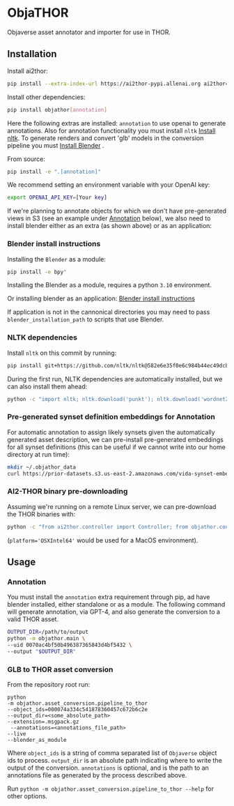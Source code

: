# ObjaTHOR

Objaverse asset annotator and importer for use in THOR. 

## Installation

Install ai2thor:

```bash
pip install --extra-index-url https://ai2thor-pypi.allenai.org ai2thor==0+40679c517859e09c1f2a5e39b65ee7f33fcfdd48
```

Install other dependencies:

```bash
pip install objathor[annotation]
```

Here the following extras are installed: `annotation` to use openai to generate annotations. Also for annotation functionality you must install `nltk` [Install nltk](#nltk-dependencies). To generate renders and convert 'glb' models in the conversion pipeline you must [Install Blender](#blender-install-instructions) .

From source:

```bash
pip install -e ".[annotation]"
```

We recommend setting an environment variable with your OpenAI key:

```bash
export OPENAI_API_KEY=[Your key]
```

If we're planning to annotate objects for which we don't have pre-generated
views in S3 (see an example under [Annotation](#annotation) below), we also need to install blender either as an extra (as shown above) or as an application:

### Blender install instructions
Installing  the `Blender` as a module:
```bash
pip install -e bpy"
```
Installing  the Blender as a module, requires a python `3.10` environment.

Or installing blender as an application:
[Blender install instructions](https://docs.blender.org/manual/en/latest/getting_started/installing/index.html)

If application is not in the cannonical directories you may need to pass `blender_installation_path` to scripts that use Blender.


### NLTK dependencies

Install `nltk` on this commit by running:

```bash
pip install git+https://github.com/nltk/nltk@582e6e35f0e6c984b44ec49dcb8846d9c011d0a8
```

During the first run, NLTK dependencies are automatically installed, but we can also install them ahead:

```bash
python -c "import nltk; nltk.download('punkt'); nltk.download('wordnet2022'); nltk.download('brown'); nltk.download('averaged_perceptron_tagger')"
```


### Pre-generated synset definition embeddings for Annotation

For automatic annotation to assign likely synsets given the automatically generated asset description, we can
pre-install pre-generated embeddings for all synset definitions (this can be useful if we cannot write into our home
directory at run time):

```bash
mkdir ~/.objathor_data
curl https://prior-datasets.s3.us-east-2.amazonaws.com/vida-synset-embeddings/synset_definition_embeddings_single.pkl.gz -o ~/.objathor_data/synset_definition_embeddings_single.pkl.gz
```

### AI2-THOR binary pre-downloading

Assuming we're running on a remote Linux server, we can pre-download the THOR binaries with:

```bash
python -c "from ai2thor.controller import Controller; from objathor.constants import THOR_COMMIT_ID; c=Controller(download_only=True, platform='CloudRendering', commit_id=THOR_COMMIT_ID)"
```

(`platform='OSXIntel64'` would be used for a MacOS environment).

## Usage

### Annotation

You must install the `annotation` extra requirement through pip, ad have blender installed,
either standalone or as a module. The following command will generate annotation, via GPT-4,
and also generate the conversion to a valid THOR asset.

```bash
OUTPUT_DIR=/path/to/output
python -m objathor.main \
--uid 0070ac4bf50b496387365843d4bf5432 \
--output "$OUTPUT_DIR"
```

### GLB to THOR asset conversion

From the repository root run:

```
python 
-m objathor.asset_conversion.pipeline_to_thor 
--object_ids=000074a334c541878360457c672b6c2e 
--output_dir=<some_absolute_path>
--extension=.msgpack.gz
 --annotations=<annotations_file_path> 
--live 
--blender_as_module
```

Where `object_ids` is a string of comma separated list of `Objaverse` object ids to process.
`output_dir` is an absolute path indicating where to write the output of the conversion.
`annotations` is optional, and is the path to an annotations file as generated by the process described above.

Run `python -m objathor.asset_conversion.pipeline_to_thor --help` for other options. 
